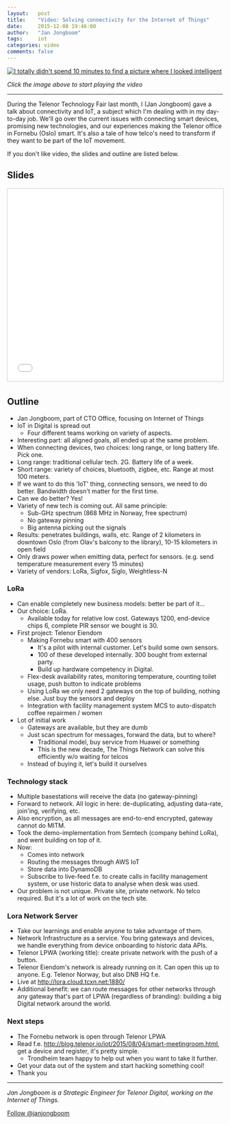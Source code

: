```yaml
---
layout:   post
title:    "Video: Solving connectivity for the Internet of Things"
date:     2015-12-08 19:46:00
author:   "Jan Jongboom"
tags:     iot
categories: video
comments: false
---
```


<a href="http://presenter.qbrick.com/?pguid=cb3beeba-fe2f-43a9-9e4d-690ec3572476" target="_blank"><img src="{{ site.baseurl }}/assets/connectivity-iot1.jpg" title="I totally didn't spend 10 minutes to find a picture where I looked intelligent"></a>

*Click the image above to start playing the video*

<!--more-->

---

During the Telenor Technology Fair last month, I (Jan Jongboom) gave a talk about connectivity and IoT, a subject which I'm dealing with in my day-to-day job. We'll go over the current issues with connecting smart devices, promising new technologies, and our experiences making the Telenor office in Fornebu (Oslo) smart. It's also a tale of how telco's need to transform if they want to be part of the IoT movement.

If you don't like video, the slides and outline are listed below.

## Slides

<iframe src="//www.slideshare.net/slideshow/embed_code/key/12NDzlaepmpv2s" width="100%" height="450" frameborder="0" marginwidth="0" marginheight="0" scrolling="no" style="border:1px solid #CCC; border-width:1px; margin-bottom:5px; max-width: 100%;" allowfullscreen> </iframe>

## Outline

- Jan Jongboom, part of CTO Office, focusing on Internet of Things
- IoT in Digital is spread out
    - Four different teams working on variety of aspects.
- Interesting part: all aligned goals, all ended up at the same problem.
- When connecting devices, two choices: long range, or long battery life. Pick one.
- Long range: traditional cellular tech. 2G. Battery life of a week.
- Short range: variety of choices, bluetooth, zigbee, etc. Range at most 100 meters.
- If we want to do this 'IoT' thing, connecting sensors, we need to do better. Bandwidth doesn't matter for the first time.
- Can we do better? Yes!
- Variety of new tech is coming out. All same principle:
    - Sub-GHz spectrum (868 MHz in Norway, free spectrum)
    - No gateway pinning
    - Big antenna picking out the signals
- Results: penetrates buildings, walls, etc. Range of 2 kilometers in downtown Oslo (from Olav's balcony to the library), 10-15 kilometers in open field
- Only draws power when emitting data, perfect for sensors. (e.g. send temperature measurement every 15 minutes)
- Variety of vendors: LoRa, Sigfox, Siglo, Weightless-N

### LoRa

- Can enable completely new business models: better be part of it...
- Our choice: LoRa.
    - Available today for relative low cost. Gateways 1200, end-device chips 6, complete PIR sensor we bought is 30.
- First project: Telenor Eiendom
    - Making Fornebu smart with 400 sensors
        * It's a pilot with internal customer. Let's build some own sensors. 
        * 100 of these developed internally. 300 bought from external party.
        * Build up hardware competency in Digital.
    - Flex-desk availability rates, monitoring temperature, counting toilet usage, push button to indicate problems
    - Using LoRa we only need 2 gateways on the top of building, nothing else. Just buy the sensors and deploy
    - Integration with facility management system MCS to auto-dispatch coffee repairmen / women
- Lot of initial work
    - Gateways are available, but they are dumb
    - Just scan spectrum for messages, forward the data, but to where?
        - Traditional model, buy service from Huawei or something
        - This is the new decade, The Things Network can solve this efficiently w/o waiting for telcos
    - Instead of buying it, let's build it ourselves

### Technology stack

- Multiple basestations will receive the data (no gateway-pinning)
- Forward to network. All logic in here: de-duplicating, adjusting data-rate, join'ing, verifying, etc.
- Also encryption, as all messages are end-to-end encrypted, gateway cannot do MITM.
- Took the demo-implementation from Semtech (company behind LoRa), and went building on top of it.
- Now:
    - Comes into network
    - Routing the messages through AWS IoT
    - Store data into DynamoDB
    - Subscribe to live-feed f.e. to create calls in facility management system, or use historic data to analyse when desk was used.
- Our problem is not unique. Private site, private network. No telco required. But it's a lot of work on the tech site.

### Lora Network Server

- Take our learnings and enable anyone to take advantage of them.
- Network Infrastructure as a service. You bring gateways and devices, we handle everything from device onboarding to historic data APIs.
- Telenor LPWA (working title): create private network with the push of a button.
- Telenor Eiendom's network is already running on it. Can open this up to anyone. E.g. Telenor Norway, but also DNB HQ f.e.
- Live at http://lora.cloud.tcxn.net:1880/
- Additional benefit: we can route messages for other networks through any gateway that's part of LPWA (regardless of branding): building a big Digital network around the world.

### Next steps

- The Fornebu network is open through Telenor LPWA
- Read f.e. http://blog.telenor.io/iot/2015/08/04/smart-meetingroom.html, get a device and register, it's pretty simple.
    - Trondheim team happy to help out when you want to take it further.
- Get your data out of the system and start hacking something cool!
- Thank you

---

*Jan Jongboom is a Strategic Engineer for Telenor Digital, working on the Internet of Things.*

<a href="https://twitter.com/janjongboom" class="twitter-follow-button" data-show-count="false" data-size="large">Follow @janjongboom</a>
<script>!function(d,s,id){var js,fjs=d.getElementsByTagName(s)[0],p=/^http:/.test(d.location)?'http':'https';if(!d.getElementById(id)){js=d.createElement(s);js.id=id;js.src=p+'://platform.twitter.com/widgets.js';fjs.parentNode.insertBefore(js,fjs);}}(document, 'script', 'twitter-wjs');</script>
